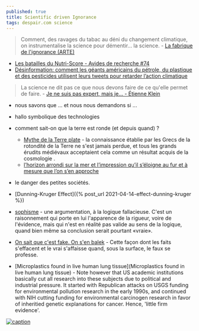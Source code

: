 ```yaml
---
published: true
title: Scientific driven Ignorance
tags: despair.com science
---
```

> Comment, des ravages du tabac au déni du changement climatique, on instrumentalise la science pour démentir... la science. - [La fabrique de l'ignorance (ARTE)](https://www.youtube.com/watch?v=6IGVqsnxCE0)

- [Les batailles du Nutri-Score - Avides de recherche #74](https://www.youtube.com/watch?v=5lzSNK7XQic)
- [Désinformation: comment les géants américains du pétrole, du plastique et des pesticides utilisent leurs tweets pour retarder l’action climatique](https://www.liberation.fr/environnement/climat/reseau-x-comment-les-geants-americains-du-petrole-du-plastique-et-des-pesticides-utilisent-leurs-tweets-pour-retarder-laction-climatique-20250124_WUHRJ6I67ZARLADWTAPQ4YKAGE/)

> La science ne dit pas ce que nous devons faire de ce qu'elle permet de faire. - [Je ne suis pas expert, mais je... - Étienne Klein](https://www.youtube.com/watch?v=zp-GJAr5kGo) 

- nous savons que ... et nous nous demandons si ...
- hallo symbolique des technologies
- comment sait-on que la terre est ronde (et depuis quand) ?
	- [Mythe de la Terre plate](https://fr.wikipedia.org/wiki/Mythe_de_la_Terre_plate) - la connaissance établie par les Grecs de la rotondité de la Terre ne s'est jamais perdue, et tous les grands érudits médiévaux acceptaient cela comme un résultat acquis de la cosmologie .
    - [l’horizon arrondi sur la mer et l’impression qu’il s’éloigne au fur et à mesure que l’on s’en approche](https://www.eurekoi.org/quand-est-ce-que-la-terre-a-ete-officiellement-admise-ronde/)
- le danger des petites sociétés.
- [Dunning-Kruger Effect]({% post_url 2021-04-14-effect-dunning-kruger %})

- [sophisme](https://fr.wikipedia.org/wiki/Sophisme) - une argumentation, à la logique fallacieuse. C'est un raisonnement qui porte en lui l'apparence de la rigueur, voire de l'évidence, mais qui n'est en réalité pas valide au sens de la logique, quand bien même sa conclusion serait pourtant «vraie».

- [On sait que c'est fake. On s'en balek](https://www.youtube.com/watch?v=W18vrY0SaT8) - Cette façon dont les faits s'effacent et le vrai s'affaisse quand, sous la surface, le faux se professe.

- [Microplastics found in live human lung tissue](Microplastics found in live human lung tissue) - Note however that US academic institutions basically cut all research into these subjects due to political and industrial pressure. It started with Republican attacks on USGS funding for environmental pollution research in the early 1990s, and continued with NIH cutting funding for environmental carcinogen research in favor of inheritied genetic explanations for cancer. Hence, 'little firm evidence'. 

[ ![caption](https://upload.wikimedia.org/wikipedia/commons/c/ca/The_Isolator_%28cropped%29.jpg)](https://laughingsquid.com/the-isolator-bizarre-helmet-1925/)
